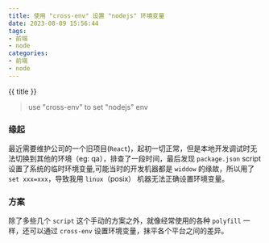 ```yaml
---
title: 使用 "cross-env" 设置 "nodejs" 环境变量
date: 2023-08-09 15:56:44
tags:
- 前端
- node
categories:
- 前端
- node
---
```


{{ title }}
<!-- more -->
> use "cross-env" to set "nodejs" env

### 缘起
最近需要维护公司的一个旧项目(`React`)，起初一切正常，但是本地开发调试时无法切换到其他的环境（eg: qa），排查了一段时间，最后发现 `package.json` script 设置了系统的临时环境变量,可能当时的开发机器都是 `widdow` 的缘故，所以用了`set xxx=xxx`，导致我用 `linux`（posix） 机器无法正确设置环境变量。
### 方案
除了多些几个 `script` 这个手动的方案之外，就像经常使用的各种 `polyfill` 一样，还可以通过 `cross-env` 设置环境变量，抹平各个平台之间的差异。